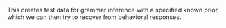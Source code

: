This creates test data for grammar inference with a specified known prior, which we can then try to recover from behavioral responses.